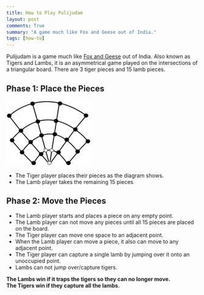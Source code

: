 ```yaml
---
title: How to Play Pulijudam	
layout: post
comments: True
summary: "A game much like Fox and Geese out of India."
tags: [how-to]
---
```


Pulijudam is a game much like [Fox and Geese](/2017/05/17/how-to-play-fox-and-geese/) out of India.  Also known as Tigers and Lambs, it is an asymmetrical game played on the intersections of a triangular board.  There are 3 tiger pieces and 15 lamb pieces.    

Phase 1: Place the Pieces
---------------------------

![Pulijudam](/assets/pulijudam.png)

* The Tiger player places their pieces as the diagram shows. 
* The Lamb player takes the remaining 15 pieces

Phase 2: Move the Pieces
----------------------

* The Lamb player starts and places a piece on any empty point.    
* The Lamb player can not move any pieces until all 15 pieces are placed on the board.     
* The Tiger player can move one space to an adjacent point.    
* When the Lamb player can move a piece, it also can move to any adjacent point.    
* The Tiger player can capture a single lamb by jumping over it onto an unoccupied point.
* Lambs can not jump over/capture tigers.    

**The Lambs win if it traps the tigers so they can no longer move.**    
**The Tigers win if they capture all the lambs.**   
